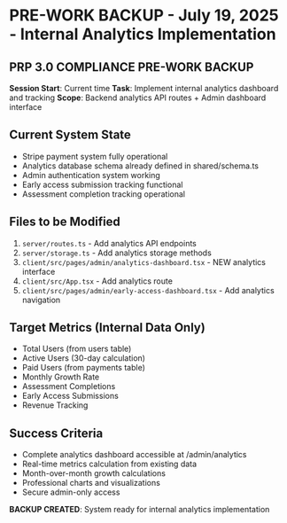 # PRE-WORK BACKUP - July 19, 2025 - Internal Analytics Implementation

## PRP 3.0 COMPLIANCE PRE-WORK BACKUP
**Session Start**: Current time
**Task**: Implement internal analytics dashboard and tracking
**Scope**: Backend analytics API routes + Admin dashboard interface

## Current System State
- Stripe payment system fully operational
- Analytics database schema already defined in shared/schema.ts
- Admin authentication system working
- Early access submission tracking functional
- Assessment completion tracking operational

## Files to be Modified
1. `server/routes.ts` - Add analytics API endpoints
2. `server/storage.ts` - Add analytics storage methods
3. `client/src/pages/admin/analytics-dashboard.tsx` - NEW analytics interface
4. `client/src/App.tsx` - Add analytics route
5. `client/src/pages/admin/early-access-dashboard.tsx` - Add analytics navigation

## Target Metrics (Internal Data Only)
- Total Users (from users table)
- Active Users (30-day calculation)
- Paid Users (from payments table)
- Monthly Growth Rate
- Assessment Completions
- Early Access Submissions
- Revenue Tracking

## Success Criteria
- Complete analytics dashboard accessible at /admin/analytics
- Real-time metrics calculation from existing data
- Month-over-month growth calculations
- Professional charts and visualizations
- Secure admin-only access

**BACKUP CREATED**: System ready for internal analytics implementation